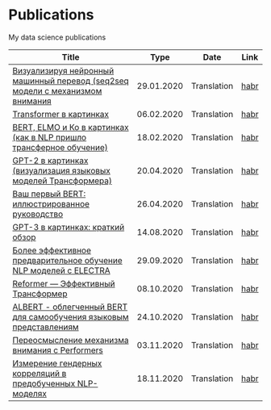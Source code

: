 # Publications

My data science publications

| Title | Type | Date | Link |
| --- | :---: | :---: | :---: |
| [Визуализируя нейронный машинный перевод (seq2seq модели с механизмом внимания](https://github.com/SergeyShk/DataScience-Roadmap/blob/master/Publications/%D0%92%D0%B8%D0%B7%D1%83%D0%B0%D0%BB%D0%B8%D0%B7%D0%B8%D1%80%D1%83%D1%8F%20%D0%BD%D0%B5%D0%B9%D1%80%D0%BE%D0%BD%D0%BD%D1%8B%D0%B9%20%D0%BC%D0%B0%D1%88%D0%B8%D0%BD%D0%BD%D1%8B%D0%B9%20%D0%BF%D0%B5%D1%80%D0%B5%D0%B2%D0%BE%D0%B4%20(seq2seq%20%D0%BC%D0%BE%D0%B4%D0%B5%D0%BB%D0%B8%20%D1%81%20%D0%BC%D0%B5%D1%85%D0%B0%D0%BD%D0%B8%D0%B7%D0%BC%D0%BE%D0%BC%20%D0%B2%D0%BD%D0%B8%D0%BC%D0%B0%D0%BD%D0%B8%D1%8F).md) | 29.01.2020 | Translation | [habr](https://habr.com/ru/post/486158/) |
| [Transformer в картинках](https://github.com/SergeyShk/DataScience-Roadmap/blob/master/Publications/Transformer%20%D0%B2%20%D0%BA%D0%B0%D1%80%D1%82%D0%B8%D0%BD%D0%BA%D0%B0%D1%85.md) | 06.02.2020 | Translation | [habr](https://habr.com/ru/post/486358/) |
| [BERT, ELMO и Ко в картинках (как в NLP пришло трансферное обучение)](https://github.com/SergeyShk/DataScience-Roadmap/blob/master/Publications/BERT%2C%20ELMO%20%D0%B8%20%D0%9A%D0%BE%20%D0%B2%20%D0%BA%D0%B0%D1%80%D1%82%D0%B8%D0%BD%D0%BA%D0%B0%D1%85%20(%D0%BA%D0%B0%D0%BA%20%D0%B2%20NLP%20%D0%BF%D1%80%D0%B8%D1%88%D0%BB%D0%BE%20%D1%82%D1%80%D0%B0%D0%BD%D1%81%D1%84%D0%B5%D1%80%D0%BD%D0%BE%D0%B5%20%D0%BE%D0%B1%D1%83%D1%87%D0%B5%D0%BD%D0%B8%D0%B5).md) | 18.02.2020 | Translation | [habr](https://habr.com/ru/post/487358/) |
| [GPT-2 в картинках (визуализация языковых моделей Трансформера)](https://github.com/SergeyShk/DataScience-Roadmap/blob/master/Publications/GPT-2%20%D0%B2%20%D0%BA%D0%B0%D1%80%D1%82%D0%B8%D0%BD%D0%BA%D0%B0%D1%85%20(%D0%B2%D0%B8%D0%B7%D1%83%D0%B0%D0%BB%D0%B8%D0%B7%D0%B0%D1%86%D0%B8%D1%8F%20%D1%8F%D0%B7%D1%8B%D0%BA%D0%BE%D0%B2%D1%8B%D1%85%20%D0%BC%D0%BE%D0%B4%D0%B5%D0%BB%D0%B5%D0%B9%20%D0%A2%D1%80%D0%B0%D0%BD%D1%81%D1%84%D0%BE%D1%80%D0%BC%D0%B5%D1%80%D0%B0).md) | 20.04.2020 | Translation | [habr](https://habr.com/ru/post/490842/) |
| [Ваш первый BERT: иллюстрированное руководство](https://github.com/SergeyShk/DataScience-Roadmap/blob/master/Publications/%D0%92%D0%B0%D1%88%20%D0%BF%D0%B5%D1%80%D0%B2%D1%8B%D0%B9%20BERT:%20%D0%B8%D0%BB%D0%BB%D1%8E%D1%81%D1%82%D1%80%D0%B8%D1%80%D0%BE%D0%B2%D0%B0%D0%BD%D0%BD%D0%BE%D0%B5%20%D1%80%D1%83%D0%BA%D0%BE%D0%B2%D0%BE%D0%B4%D1%81%D1%82%D0%B2%D0%BE.md) | 26.04.2020 | Translation | [habr](https://habr.com/ru/post/498144/) |
| [GPT-3 в картинках: краткий обзор](https://github.com/SergeyShk/DataScience-Roadmap/blob/master/Publications/GPT-3%20%D0%B2%20%D0%BA%D0%B0%D1%80%D1%82%D0%B8%D0%BD%D0%BA%D0%B0%D1%85:%20%D0%BA%D1%80%D0%B0%D1%82%D0%BA%D0%B8%D0%B9%20%D0%BE%D0%B1%D0%B7%D0%BE%D1%80.md) | 14.08.2020 | Translation | [habr](https://habr.com/ru/post/514698/) |
| [Более эффективное предварительное обучение NLP моделей с ELECTRA](https://github.com/SergeyShk/DataScience-Roadmap/blob/master/Publications/%D0%91%D0%BE%D0%BB%D0%B5%D0%B5%20%D1%8D%D1%84%D1%84%D0%B5%D0%BA%D1%82%D0%B8%D0%B2%D0%BD%D0%BE%D0%B5%20%D0%BF%D1%80%D0%B5%D0%B4%D0%B2%D0%B0%D1%80%D0%B8%D1%82%D0%B5%D0%BB%D1%8C%D0%BD%D0%BE%D0%B5%20%D0%BE%D0%B1%D1%83%D1%87%D0%B5%D0%BD%D0%B8%D0%B5%20NLP%20%D0%BC%D0%BE%D0%B4%D0%B5%D0%BB%D0%B5%D0%B9%20%D1%81%20ELECTRA.md) | 29.09.2020 | Translation | [habr](https://habr.com/ru/post/521166/) |
| [Reformer — Эффективный Трансформер](https://github.com/SergeyShk/DataScience-Roadmap/blob/master/Publications/Reformer%20-%20%D0%AD%D1%84%D1%84%D0%B5%D0%BA%D1%82%D0%B8%D0%B2%D0%BD%D1%8B%D0%B9%20%D0%A2%D1%80%D0%B0%D0%BD%D1%81%D1%84%D0%BE%D1%80%D0%BC%D0%B5%D1%80.md) | 08.10.2020 | Translation | [habr](https://habr.com/ru/post/522622/) |
| [ALBERT - облегченный BERT для самообучения языковым представлениям](https://github.com/SergeyShk/DataScience-Roadmap/blob/master/Publications/ALBERT%20-%20%D0%BE%D0%B1%D0%BB%D0%B5%D0%B3%D1%87%D0%B5%D0%BD%D0%BD%D1%8B%D0%B8%CC%86%20BERT%20%D0%B4%D0%BB%D1%8F%20%D1%81%D0%B0%D0%BC%D0%BE%D0%BE%D0%B1%D1%83%D1%87%D0%B5%D0%BD%D0%B8%D1%8F%20%D1%8F%D0%B7%D1%8B%D0%BA%D0%BE%D0%B2%D1%8B%D0%BC%20%D0%BF%D1%80%D0%B5%D0%B4%D1%81%D1%82%D0%B0%D0%B2%D0%BB%D0%B5%D0%BD%D0%B8%D1%8F%D0%BC.md) | 24.10.2020 | Translation | [habr](https://habr.com/ru/post/524814/) |
| [Переосмысление механизма внимания с Performers](https://github.com/SergeyShk/DataScience-Roadmap/blob/master/Publications/%D0%9F%D0%B5%D1%80%D0%B5%D0%BE%D1%81%D0%BC%D1%8B%D1%81%D0%BB%D0%B5%D0%BD%D0%B8%D0%B5%20%D0%BC%D0%B5%D1%85%D0%B0%D0%BD%D0%B8%D0%B7%D0%BC%D0%B0%20%D0%B2%D0%BD%D0%B8%D0%BC%D0%B0%D0%BD%D0%B8%D1%8F%20%D1%81%20Performers.md) | 03.11.2020 | Translation | [habr](https://habr.com/ru/post/526230/) |
| [Измерение гендерных корреляций в предобученных NLP-моделях](https://github.com/SergeyShk/DataScience-Roadmap/blob/master/Publications/%D0%98%D0%B7%D0%BC%D0%B5%D1%80%D0%B5%D0%BD%D0%B8%D0%B5%20%D0%B3%D0%B5%D0%BD%D0%B4%D0%B5%D1%80%D0%BD%D1%8B%D1%85%20%D0%BA%D0%BE%D1%80%D1%80%D0%B5%D0%BB%D1%8F%D1%86%D0%B8%D0%B9%20%D0%B2%20%D0%BF%D1%80%D0%B5%D0%B4%D0%BE%D0%B1%D1%83%D1%87%D0%B5%D0%BD%D0%BD%D1%8B%D1%85%20NLP-%D0%BC%D0%BE%D0%B4%D0%B5%D0%BB%D1%8F%D1%85.md) | 18.11.2020 | Translation | [habr](https://habr.com/ru/post/528780/) |
